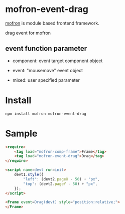 # mofron-event-drag
[mofron](https://mofron.github.io/mofron/) is module based frontend framework.

drag event for mofron

## event function parameter

- component: event target component object

- event: "mousemove" event object

- mixed: user specified parameter


# Install
```
npm install mofron mofron-event-drag
```

# Sample
```html
<require>
    <tag load="mofron-comp-frame">Frame</tag>
    <tag load="mofron-event-drag">Drag</tag>
</require>

<script name=devt run=init>
    devt1.style({
        "left": (devt2.pageX - 50) + "px",
        "top": (devt2.pageY - 50) + "px",
    });
</script>

<Frame event=Drag(devt) style="position:relative;">
</Frame>
```
